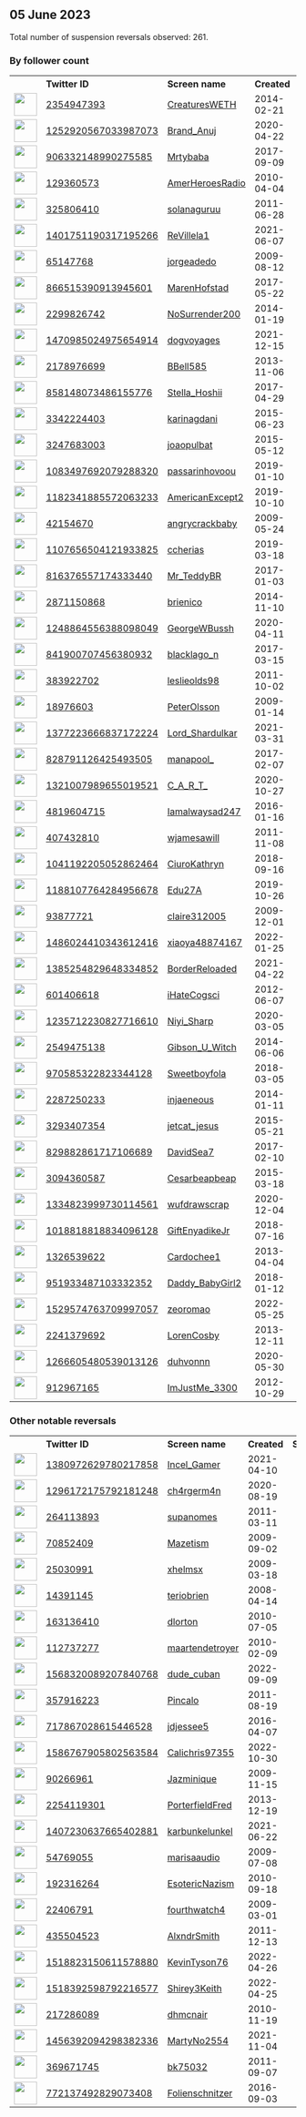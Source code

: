 
## 05 June 2023
Total number of suspension reversals observed: 261.

### By follower count
<table><tr><th></th><th align="left">Twitter ID</th><th align="left">Screen name</th>
<th align="left">Created</th><th align="left">Status</th><th align="left">Suspended</th><th align="left">Followers</th>
<tr><td><a href="https://pbs.twimg.com/profile_images/1666093471638355971/Ohqh8cWD_normal.jpg"><img src="https://pbs.twimg.com/profile_images/1666093471638355971/Ohqh8cWD_normal.jpg" width="40px" height="40px" align="center"/></a></td><td><a href="https://twitter.com/intent/user?user_id=2354947393">2354947393</a></td><td><a href="https://twitter.com/CreaturesWETH">CreaturesWETH</a></td><td>2014-02-21</td><td align="center"></td><td></td><td>118642</td></tr>
<tr><td><a href="https://pbs.twimg.com/profile_images/1398677279216046080/ReGXlqBT_normal.jpg"><img src="https://pbs.twimg.com/profile_images/1398677279216046080/ReGXlqBT_normal.jpg" width="40px" height="40px" align="center"/></a></td><td><a href="https://twitter.com/intent/user?user_id=1252920567033987073">1252920567033987073</a></td><td><a href="https://twitter.com/Brand_Anuj">Brand_Anuj</a></td><td>2020-04-22</td><td align="center"></td><td></td><td>114901</td></tr>
<tr><td><a href="https://pbs.twimg.com/profile_images/1665448837849161729/KvR-N5pc_normal.jpg"><img src="https://pbs.twimg.com/profile_images/1665448837849161729/KvR-N5pc_normal.jpg" width="40px" height="40px" align="center"/></a></td><td><a href="https://twitter.com/intent/user?user_id=906332148990275585">906332148990275585</a></td><td><a href="https://twitter.com/Mrtybaba">Mrtybaba</a></td><td>2017-09-09</td><td align="center"></td><td></td><td>50607</td></tr>
<tr><td><a href="https://pbs.twimg.com/profile_images/1143713042/twittericon_normal.PNG"><img src="https://pbs.twimg.com/profile_images/1143713042/twittericon_normal.PNG" width="40px" height="40px" align="center"/></a></td><td><a href="https://twitter.com/intent/user?user_id=129360573">129360573</a></td><td><a href="https://twitter.com/AmerHeroesRadio">AmerHeroesRadio</a></td><td>2010-04-04</td><td align="center"></td><td>2022-10-28</td><td>25108</td></tr>
<tr><td><a href="https://pbs.twimg.com/profile_images/1664077425536299009/eD0uHiUZ_normal.jpg"><img src="https://pbs.twimg.com/profile_images/1664077425536299009/eD0uHiUZ_normal.jpg" width="40px" height="40px" align="center"/></a></td><td><a href="https://twitter.com/intent/user?user_id=325806410">325806410</a></td><td><a href="https://twitter.com/solanaguruu">solanaguruu</a></td><td>2011-06-28</td><td align="center"></td><td>2023-05-04</td><td>22947</td></tr>
<tr><td><a href="https://pbs.twimg.com/profile_images/1584533912864395266/e_bcbxLc_normal.jpg"><img src="https://pbs.twimg.com/profile_images/1584533912864395266/e_bcbxLc_normal.jpg" width="40px" height="40px" align="center"/></a></td><td><a href="https://twitter.com/intent/user?user_id=1401751190317195266">1401751190317195266</a></td><td><a href="https://twitter.com/ReVillela1">ReVillela1</a></td><td>2021-06-07</td><td align="center"></td><td></td><td>22898</td></tr>
<tr><td><a href="https://pbs.twimg.com/profile_images/1509390791419912193/K0g6B043_normal.jpg"><img src="https://pbs.twimg.com/profile_images/1509390791419912193/K0g6B043_normal.jpg" width="40px" height="40px" align="center"/></a></td><td><a href="https://twitter.com/intent/user?user_id=65147768">65147768</a></td><td><a href="https://twitter.com/jorgeadedo">jorgeadedo</a></td><td>2009-08-12</td><td align="center"></td><td>2022-08-23</td><td>14837</td></tr>
<tr><td><a href="https://pbs.twimg.com/profile_images/1383589404426399746/2hkKp706_normal.jpg"><img src="https://pbs.twimg.com/profile_images/1383589404426399746/2hkKp706_normal.jpg" width="40px" height="40px" align="center"/></a></td><td><a href="https://twitter.com/intent/user?user_id=866515390913945601">866515390913945601</a></td><td><a href="https://twitter.com/MarenHofstad">MarenHofstad</a></td><td>2017-05-22</td><td align="center"></td><td>2022-12-31</td><td>13186</td></tr>
<tr><td><a href="https://pbs.twimg.com/profile_images/1391915541619687426/Kp5yMemu_normal.jpg"><img src="https://pbs.twimg.com/profile_images/1391915541619687426/Kp5yMemu_normal.jpg" width="40px" height="40px" align="center"/></a></td><td><a href="https://twitter.com/intent/user?user_id=2299826742">2299826742</a></td><td><a href="https://twitter.com/NoSurrender200">NoSurrender200</a></td><td>2014-01-19</td><td align="center"></td><td>2022-06-25</td><td>12617</td></tr>
<tr><td><a href="https://pbs.twimg.com/profile_images/1519368514137640960/Q9MPxkxC_normal.jpg"><img src="https://pbs.twimg.com/profile_images/1519368514137640960/Q9MPxkxC_normal.jpg" width="40px" height="40px" align="center"/></a></td><td><a href="https://twitter.com/intent/user?user_id=1470985024975654914">1470985024975654914</a></td><td><a href="https://twitter.com/dogvoyages">dogvoyages</a></td><td>2021-12-15</td><td align="center"></td><td>2022-08-03</td><td>10859</td></tr>
<tr><td><a href="https://pbs.twimg.com/profile_images/1659688882135351297/MIlQ7ckv_normal.jpg"><img src="https://pbs.twimg.com/profile_images/1659688882135351297/MIlQ7ckv_normal.jpg" width="40px" height="40px" align="center"/></a></td><td><a href="https://twitter.com/intent/user?user_id=2178976699">2178976699</a></td><td><a href="https://twitter.com/BBell585">BBell585</a></td><td>2013-11-06</td><td align="center"></td><td>2023-04-17</td><td>10257</td></tr>
<tr><td><a href="https://pbs.twimg.com/profile_images/1599200540113612801/52xPXGd1_normal.jpg"><img src="https://pbs.twimg.com/profile_images/1599200540113612801/52xPXGd1_normal.jpg" width="40px" height="40px" align="center"/></a></td><td><a href="https://twitter.com/intent/user?user_id=858148073486155776">858148073486155776</a></td><td><a href="https://twitter.com/Stella_Hoshii">Stella_Hoshii</a></td><td>2017-04-29</td><td align="center"></td><td>2023-05-27</td><td>9948</td></tr>
<tr><td><a href="https://pbs.twimg.com/profile_images/1349329567509585923/-XIiQ_x6_normal.jpg"><img src="https://pbs.twimg.com/profile_images/1349329567509585923/-XIiQ_x6_normal.jpg" width="40px" height="40px" align="center"/></a></td><td><a href="https://twitter.com/intent/user?user_id=3342224403">3342224403</a></td><td><a href="https://twitter.com/karinagdani">karinagdani</a></td><td>2015-06-23</td><td align="center"></td><td></td><td>7550</td></tr>
<tr><td><a href="https://pbs.twimg.com/profile_images/1426586185326018565/CgBbUOwY_normal.jpg"><img src="https://pbs.twimg.com/profile_images/1426586185326018565/CgBbUOwY_normal.jpg" width="40px" height="40px" align="center"/></a></td><td><a href="https://twitter.com/intent/user?user_id=3247683003">3247683003</a></td><td><a href="https://twitter.com/joaopulbat">joaopulbat</a></td><td>2015-05-12</td><td align="center"></td><td>2022-07-18</td><td>7038</td></tr>
<tr><td><a href="https://pbs.twimg.com/profile_images/1222312635233918976/_KtxVW3r_normal.jpg"><img src="https://pbs.twimg.com/profile_images/1222312635233918976/_KtxVW3r_normal.jpg" width="40px" height="40px" align="center"/></a></td><td><a href="https://twitter.com/intent/user?user_id=1083497692079288320">1083497692079288320</a></td><td><a href="https://twitter.com/passarinhovoou">passarinhovoou</a></td><td>2019-01-10</td><td align="center"></td><td></td><td>6315</td></tr>
<tr><td><a href="https://pbs.twimg.com/profile_images/1375852742309261315/M0cEMTjP_normal.jpg"><img src="https://pbs.twimg.com/profile_images/1375852742309261315/M0cEMTjP_normal.jpg" width="40px" height="40px" align="center"/></a></td><td><a href="https://twitter.com/intent/user?user_id=1182341885572063233">1182341885572063233</a></td><td><a href="https://twitter.com/AmericanExcept2">AmericanExcept2</a></td><td>2019-10-10</td><td align="center"></td><td>2022-10-29</td><td>6251</td></tr>
<tr><td><a href="https://pbs.twimg.com/profile_images/1300540022513438721/2sT5lugd_normal.jpg"><img src="https://pbs.twimg.com/profile_images/1300540022513438721/2sT5lugd_normal.jpg" width="40px" height="40px" align="center"/></a></td><td><a href="https://twitter.com/intent/user?user_id=42154670">42154670</a></td><td><a href="https://twitter.com/angrycrackbaby">angrycrackbaby</a></td><td>2009-05-24</td><td align="center"></td><td></td><td>6216</td></tr>
<tr><td><a href="https://pbs.twimg.com/profile_images/1664331924200882176/aN6lI_s9_normal.jpg"><img src="https://pbs.twimg.com/profile_images/1664331924200882176/aN6lI_s9_normal.jpg" width="40px" height="40px" align="center"/></a></td><td><a href="https://twitter.com/intent/user?user_id=1107656504121933825">1107656504121933825</a></td><td><a href="https://twitter.com/ccherias">ccherias</a></td><td>2019-03-18</td><td align="center">👋</td><td>2023-05-27</td><td>6070</td></tr>
<tr><td><a href="https://pbs.twimg.com/profile_images/1374191217236402179/iQ8-kfEf_normal.jpg"><img src="https://pbs.twimg.com/profile_images/1374191217236402179/iQ8-kfEf_normal.jpg" width="40px" height="40px" align="center"/></a></td><td><a href="https://twitter.com/intent/user?user_id=816376557174333440">816376557174333440</a></td><td><a href="https://twitter.com/Mr_TeddyBR">Mr_TeddyBR</a></td><td>2017-01-03</td><td align="center"></td><td>2022-07-03</td><td>5085</td></tr>
<tr><td><a href="https://pbs.twimg.com/profile_images/1425992056263122946/tzsYW7bW_normal.jpg"><img src="https://pbs.twimg.com/profile_images/1425992056263122946/tzsYW7bW_normal.jpg" width="40px" height="40px" align="center"/></a></td><td><a href="https://twitter.com/intent/user?user_id=2871150868">2871150868</a></td><td><a href="https://twitter.com/brienico">brienico</a></td><td>2014-11-10</td><td align="center"></td><td>2022-07-10</td><td>4933</td></tr>
<tr><td><a href="https://pbs.twimg.com/profile_images/1665833907550408704/7Xww9Xl5_normal.jpg"><img src="https://pbs.twimg.com/profile_images/1665833907550408704/7Xww9Xl5_normal.jpg" width="40px" height="40px" align="center"/></a></td><td><a href="https://twitter.com/intent/user?user_id=1248864556388098049">1248864556388098049</a></td><td><a href="https://twitter.com/GeorgeWBussh">GeorgeWBussh</a></td><td>2020-04-11</td><td align="center"></td><td></td><td>4879</td></tr>
<tr><td><a href="https://pbs.twimg.com/profile_images/1629416689883545601/3AsYXDsf_normal.jpg"><img src="https://pbs.twimg.com/profile_images/1629416689883545601/3AsYXDsf_normal.jpg" width="40px" height="40px" align="center"/></a></td><td><a href="https://twitter.com/intent/user?user_id=841900707456380932">841900707456380932</a></td><td><a href="https://twitter.com/blacklago_n">blacklago_n</a></td><td>2017-03-15</td><td align="center"></td><td>2023-05-27</td><td>4751</td></tr>
<tr><td><a href="https://pbs.twimg.com/profile_images/1665671745355804672/SY8lEVbb_normal.jpg"><img src="https://pbs.twimg.com/profile_images/1665671745355804672/SY8lEVbb_normal.jpg" width="40px" height="40px" align="center"/></a></td><td><a href="https://twitter.com/intent/user?user_id=383922702">383922702</a></td><td><a href="https://twitter.com/leslieolds98">leslieolds98</a></td><td>2011-10-02</td><td align="center"></td><td>2022-08-19</td><td>4415</td></tr>
<tr><td><a href="https://pbs.twimg.com/profile_images/639527151398711296/O1e2CPpg_normal.jpg"><img src="https://pbs.twimg.com/profile_images/639527151398711296/O1e2CPpg_normal.jpg" width="40px" height="40px" align="center"/></a></td><td><a href="https://twitter.com/intent/user?user_id=18976603">18976603</a></td><td><a href="https://twitter.com/PeterOlsson">PeterOlsson</a></td><td>2009-01-14</td><td align="center"></td><td>2023-05-27</td><td>3516</td></tr>
<tr><td><a href="https://pbs.twimg.com/profile_images/1666411997762818050/YDrs9Yit_normal.jpg"><img src="https://pbs.twimg.com/profile_images/1666411997762818050/YDrs9Yit_normal.jpg" width="40px" height="40px" align="center"/></a></td><td><a href="https://twitter.com/intent/user?user_id=1377223666837172224">1377223666837172224</a></td><td><a href="https://twitter.com/Lord_Shardulkar">Lord_Shardulkar</a></td><td>2021-03-31</td><td align="center"></td><td>2023-05-22</td><td>3406</td></tr>
<tr><td><a href="https://pbs.twimg.com/profile_images/1655300967326162945/toacG6lP_normal.jpg"><img src="https://pbs.twimg.com/profile_images/1655300967326162945/toacG6lP_normal.jpg" width="40px" height="40px" align="center"/></a></td><td><a href="https://twitter.com/intent/user?user_id=828791126425493505">828791126425493505</a></td><td><a href="https://twitter.com/manapool_">manapool_</a></td><td>2017-02-07</td><td align="center"></td><td>2023-05-27</td><td>3251</td></tr>
<tr><td><a href="https://pbs.twimg.com/profile_images/1385491030632509441/2GALZf0k_normal.jpg"><img src="https://pbs.twimg.com/profile_images/1385491030632509441/2GALZf0k_normal.jpg" width="40px" height="40px" align="center"/></a></td><td><a href="https://twitter.com/intent/user?user_id=1321007989655019521">1321007989655019521</a></td><td><a href="https://twitter.com/C_A_R_T_">C_A_R_T_</a></td><td>2020-10-27</td><td align="center"></td><td>2023-04-13</td><td>3137</td></tr>
<tr><td><a href="https://pbs.twimg.com/profile_images/1492575581455671305/ieGa2Mo4_normal.jpg"><img src="https://pbs.twimg.com/profile_images/1492575581455671305/ieGa2Mo4_normal.jpg" width="40px" height="40px" align="center"/></a></td><td><a href="https://twitter.com/intent/user?user_id=4819604715">4819604715</a></td><td><a href="https://twitter.com/Iamalwaysad247">Iamalwaysad247</a></td><td>2016-01-16</td><td align="center"></td><td>2022-05-21</td><td>3119</td></tr>
<tr><td><a href="https://pbs.twimg.com/profile_images/1238180755601108992/WojBHOqI_normal.jpg"><img src="https://pbs.twimg.com/profile_images/1238180755601108992/WojBHOqI_normal.jpg" width="40px" height="40px" align="center"/></a></td><td><a href="https://twitter.com/intent/user?user_id=407432810">407432810</a></td><td><a href="https://twitter.com/wjamesawill">wjamesawill</a></td><td>2011-11-08</td><td align="center"></td><td>2022-03-05</td><td>3074</td></tr>
<tr><td><a href="https://pbs.twimg.com/profile_images/1426551446632243204/SwLGBrxH_normal.jpg"><img src="https://pbs.twimg.com/profile_images/1426551446632243204/SwLGBrxH_normal.jpg" width="40px" height="40px" align="center"/></a></td><td><a href="https://twitter.com/intent/user?user_id=1041192205052862464">1041192205052862464</a></td><td><a href="https://twitter.com/CiuroKathryn">CiuroKathryn</a></td><td>2018-09-16</td><td align="center"></td><td>2022-03-13</td><td>3064</td></tr>
<tr><td><a href="https://pbs.twimg.com/profile_images/1547676105972166657/X9_hlTn6_normal.jpg"><img src="https://pbs.twimg.com/profile_images/1547676105972166657/X9_hlTn6_normal.jpg" width="40px" height="40px" align="center"/></a></td><td><a href="https://twitter.com/intent/user?user_id=1188107764284956678">1188107764284956678</a></td><td><a href="https://twitter.com/Edu27A">Edu27A</a></td><td>2019-10-26</td><td align="center"></td><td>2022-07-28</td><td>3032</td></tr>
<tr><td><a href="https://pbs.twimg.com/profile_images/1391695063051296768/hYhnNFqJ_normal.jpg"><img src="https://pbs.twimg.com/profile_images/1391695063051296768/hYhnNFqJ_normal.jpg" width="40px" height="40px" align="center"/></a></td><td><a href="https://twitter.com/intent/user?user_id=93877721">93877721</a></td><td><a href="https://twitter.com/claire312005">claire312005</a></td><td>2009-12-01</td><td align="center"></td><td>2022-05-04</td><td>2793</td></tr>
<tr><td><a href="https://pbs.twimg.com/profile_images/1486024754331070464/t8UNF1nD_normal.jpg"><img src="https://pbs.twimg.com/profile_images/1486024754331070464/t8UNF1nD_normal.jpg" width="40px" height="40px" align="center"/></a></td><td><a href="https://twitter.com/intent/user?user_id=1486024410343612416">1486024410343612416</a></td><td><a href="https://twitter.com/xiaoya48874167">xiaoya48874167</a></td><td>2022-01-25</td><td align="center"></td><td>2023-05-27</td><td>2730</td></tr>
<tr><td><a href="https://pbs.twimg.com/profile_images/1578427662812565504/1kaNR33T_normal.jpg"><img src="https://pbs.twimg.com/profile_images/1578427662812565504/1kaNR33T_normal.jpg" width="40px" height="40px" align="center"/></a></td><td><a href="https://twitter.com/intent/user?user_id=1385254829648334852">1385254829648334852</a></td><td><a href="https://twitter.com/BorderReloaded">BorderReloaded</a></td><td>2021-04-22</td><td align="center"></td><td>2023-05-27</td><td>2671</td></tr>
<tr><td><a href="https://pbs.twimg.com/profile_images/1485251772771979269/700AQbtU_normal.jpg"><img src="https://pbs.twimg.com/profile_images/1485251772771979269/700AQbtU_normal.jpg" width="40px" height="40px" align="center"/></a></td><td><a href="https://twitter.com/intent/user?user_id=601406618">601406618</a></td><td><a href="https://twitter.com/iHateCogsci">iHateCogsci</a></td><td>2012-06-07</td><td align="center"></td><td>2023-05-27</td><td>2461</td></tr>
<tr><td><a href="https://pbs.twimg.com/profile_images/1548243811293220870/toI1Jy1X_normal.jpg"><img src="https://pbs.twimg.com/profile_images/1548243811293220870/toI1Jy1X_normal.jpg" width="40px" height="40px" align="center"/></a></td><td><a href="https://twitter.com/intent/user?user_id=1235712230827716610">1235712230827716610</a></td><td><a href="https://twitter.com/Niyi_Sharp">Niyi_Sharp</a></td><td>2020-03-05</td><td align="center"></td><td>2022-11-16</td><td>2344</td></tr>
<tr><td><a href="https://pbs.twimg.com/profile_images/1318118447235158016/RLWdElBF_normal.jpg"><img src="https://pbs.twimg.com/profile_images/1318118447235158016/RLWdElBF_normal.jpg" width="40px" height="40px" align="center"/></a></td><td><a href="https://twitter.com/intent/user?user_id=2549475138">2549475138</a></td><td><a href="https://twitter.com/Gibson_U_Witch">Gibson_U_Witch</a></td><td>2014-06-06</td><td align="center"></td><td></td><td>2339</td></tr>
<tr><td><a href="https://pbs.twimg.com/profile_images/1536356445138083844/awr-OGLg_normal.jpg"><img src="https://pbs.twimg.com/profile_images/1536356445138083844/awr-OGLg_normal.jpg" width="40px" height="40px" align="center"/></a></td><td><a href="https://twitter.com/intent/user?user_id=970585322823344128">970585322823344128</a></td><td><a href="https://twitter.com/Sweetboyfola">Sweetboyfola</a></td><td>2018-03-05</td><td align="center"></td><td>2023-01-28</td><td>2324</td></tr>
<tr><td><a href="https://pbs.twimg.com/profile_images/1256001105483444224/Av04nGMV_normal.jpg"><img src="https://pbs.twimg.com/profile_images/1256001105483444224/Av04nGMV_normal.jpg" width="40px" height="40px" align="center"/></a></td><td><a href="https://twitter.com/intent/user?user_id=2287250233">2287250233</a></td><td><a href="https://twitter.com/injaeneous">injaeneous</a></td><td>2014-01-11</td><td align="center"></td><td>2022-08-19</td><td>2294</td></tr>
<tr><td><a href="https://pbs.twimg.com/profile_images/601498520323928064/cS5HhnnV_normal.jpg"><img src="https://pbs.twimg.com/profile_images/601498520323928064/cS5HhnnV_normal.jpg" width="40px" height="40px" align="center"/></a></td><td><a href="https://twitter.com/intent/user?user_id=3293407354">3293407354</a></td><td><a href="https://twitter.com/jetcat_jesus">jetcat_jesus</a></td><td>2015-05-21</td><td align="center"></td><td>2022-03-28</td><td>2144</td></tr>
<tr><td><a href="https://pbs.twimg.com/profile_images/917683058463072256/KZ3rwRDS_normal.jpg"><img src="https://pbs.twimg.com/profile_images/917683058463072256/KZ3rwRDS_normal.jpg" width="40px" height="40px" align="center"/></a></td><td><a href="https://twitter.com/intent/user?user_id=829882861717106689">829882861717106689</a></td><td><a href="https://twitter.com/DavidSea7">DavidSea7</a></td><td>2017-02-10</td><td align="center"></td><td></td><td>1993</td></tr>
<tr><td><a href="https://pbs.twimg.com/profile_images/1586853813750743043/cj9fXN1p_normal.jpg"><img src="https://pbs.twimg.com/profile_images/1586853813750743043/cj9fXN1p_normal.jpg" width="40px" height="40px" align="center"/></a></td><td><a href="https://twitter.com/intent/user?user_id=3094360587">3094360587</a></td><td><a href="https://twitter.com/Cesarbeapbeap">Cesarbeapbeap</a></td><td>2015-03-18</td><td align="center"></td><td>2022-11-20</td><td>1961</td></tr>
<tr><td><a href="https://pbs.twimg.com/profile_images/1487345477368844294/3BIwfYM6_normal.jpg"><img src="https://pbs.twimg.com/profile_images/1487345477368844294/3BIwfYM6_normal.jpg" width="40px" height="40px" align="center"/></a></td><td><a href="https://twitter.com/intent/user?user_id=1334823999730114561">1334823999730114561</a></td><td><a href="https://twitter.com/wufdrawscrap">wufdrawscrap</a></td><td>2020-12-04</td><td align="center"></td><td>2023-05-27</td><td>1870</td></tr>
<tr><td><a href="https://pbs.twimg.com/profile_images/1397521348914733056/9EIUk1-4_normal.jpg"><img src="https://pbs.twimg.com/profile_images/1397521348914733056/9EIUk1-4_normal.jpg" width="40px" height="40px" align="center"/></a></td><td><a href="https://twitter.com/intent/user?user_id=1018818818834096128">1018818818834096128</a></td><td><a href="https://twitter.com/GiftEnyadikeJr">GiftEnyadikeJr</a></td><td>2018-07-16</td><td align="center"></td><td>2022-12-02</td><td>1763</td></tr>
<tr><td><a href="https://pbs.twimg.com/profile_images/1196432318233227265/rz7InoN0_normal.jpg"><img src="https://pbs.twimg.com/profile_images/1196432318233227265/rz7InoN0_normal.jpg" width="40px" height="40px" align="center"/></a></td><td><a href="https://twitter.com/intent/user?user_id=1326539622">1326539622</a></td><td><a href="https://twitter.com/Cardochee1">Cardochee1</a></td><td>2013-04-04</td><td align="center"></td><td>2023-05-27</td><td>1671</td></tr>
<tr><td><a href="https://pbs.twimg.com/profile_images/1660700385781137412/Qyd23j2B_normal.jpg"><img src="https://pbs.twimg.com/profile_images/1660700385781137412/Qyd23j2B_normal.jpg" width="40px" height="40px" align="center"/></a></td><td><a href="https://twitter.com/intent/user?user_id=951933487103332352">951933487103332352</a></td><td><a href="https://twitter.com/Daddy_BabyGirl2">Daddy_BabyGirl2</a></td><td>2018-01-12</td><td align="center"></td><td>2023-02-04</td><td>1538</td></tr>
<tr><td><a href="https://pbs.twimg.com/profile_images/1529575132972425218/nbwP9LYr_normal.jpg"><img src="https://pbs.twimg.com/profile_images/1529575132972425218/nbwP9LYr_normal.jpg" width="40px" height="40px" align="center"/></a></td><td><a href="https://twitter.com/intent/user?user_id=1529574763709997057">1529574763709997057</a></td><td><a href="https://twitter.com/zeoromao">zeoromao</a></td><td>2022-05-25</td><td align="center"></td><td>2022-10-12</td><td>1484</td></tr>
<tr><td><a href="https://pbs.twimg.com/profile_images/378800000860136506/Zfsj4GQO_normal.jpeg"><img src="https://pbs.twimg.com/profile_images/378800000860136506/Zfsj4GQO_normal.jpeg" width="40px" height="40px" align="center"/></a></td><td><a href="https://twitter.com/intent/user?user_id=2241379692">2241379692</a></td><td><a href="https://twitter.com/LorenCosby">LorenCosby</a></td><td>2013-12-11</td><td align="center"></td><td></td><td>1400</td></tr>
<tr><td><a href="https://pbs.twimg.com/profile_images/1331693989188276224/Wm0ztWbe_normal.jpg"><img src="https://pbs.twimg.com/profile_images/1331693989188276224/Wm0ztWbe_normal.jpg" width="40px" height="40px" align="center"/></a></td><td><a href="https://twitter.com/intent/user?user_id=1266605480539013126">1266605480539013126</a></td><td><a href="https://twitter.com/duhvonnn">duhvonnn</a></td><td>2020-05-30</td><td align="center"></td><td></td><td>1397</td></tr>
<tr><td><a href="https://pbs.twimg.com/profile_images/1363450702446665730/r1CdNte7_normal.jpg"><img src="https://pbs.twimg.com/profile_images/1363450702446665730/r1CdNte7_normal.jpg" width="40px" height="40px" align="center"/></a></td><td><a href="https://twitter.com/intent/user?user_id=912967165">912967165</a></td><td><a href="https://twitter.com/ImJustMe_3300">ImJustMe_3300</a></td><td>2012-10-29</td><td align="center"></td><td>2023-03-23</td><td>1376</td></tr>
</table>

### Other notable reversals
<table><tr><th></th><th align="left">Twitter ID</th><th align="left">Screen name</th>
<th align="left">Created</th><th align="left">Status</th><th align="left">Suspended</th><th align="left">Followers</th>
<tr><td><a href="https://pbs.twimg.com/profile_images/1662902493687283713/hm3ComC4_normal.jpg"><img src="https://pbs.twimg.com/profile_images/1662902493687283713/hm3ComC4_normal.jpg" width="40px" height="40px" align="center"/></a></td><td><a href="https://twitter.com/intent/user?user_id=1380972629780217858">1380972629780217858</a></td><td><a href="https://twitter.com/Incel_Gamer">Incel_Gamer</a></td><td>2021-04-10</td><td align="center">🔒</td><td>2023-05-27</td><td>422</td></tr>
<tr><td><a href="https://pbs.twimg.com/profile_images/1589054711012917248/KkN2pZr__normal.jpg"><img src="https://pbs.twimg.com/profile_images/1589054711012917248/KkN2pZr__normal.jpg" width="40px" height="40px" align="center"/></a></td><td><a href="https://twitter.com/intent/user?user_id=1296172175792181248">1296172175792181248</a></td><td><a href="https://twitter.com/ch4rgerm4n">ch4rgerm4n</a></td><td>2020-08-19</td><td align="center"></td><td>2023-05-27</td><td>933</td></tr>
<tr><td><a href="https://abs.twimg.com/sticky/default_profile_images/default_profile_normal.png"><img src="https://abs.twimg.com/sticky/default_profile_images/default_profile_normal.png" width="40px" height="40px" align="center"/></a></td><td><a href="https://twitter.com/intent/user?user_id=264113893">264113893</a></td><td><a href="https://twitter.com/supanomes">supanomes</a></td><td>2011-03-11</td><td align="center"></td><td>2023-05-29</td><td>27</td></tr>
<tr><td><a href="https://pbs.twimg.com/profile_images/1260202949424414726/92XRezPN_normal.jpg"><img src="https://pbs.twimg.com/profile_images/1260202949424414726/92XRezPN_normal.jpg" width="40px" height="40px" align="center"/></a></td><td><a href="https://twitter.com/intent/user?user_id=70852409">70852409</a></td><td><a href="https://twitter.com/Mazetism">Mazetism</a></td><td>2009-09-02</td><td align="center"></td><td>2023-05-27</td><td>80</td></tr>
<tr><td><a href="https://pbs.twimg.com/profile_images/1006409030141661184/SuqLh_RQ_normal.jpg"><img src="https://pbs.twimg.com/profile_images/1006409030141661184/SuqLh_RQ_normal.jpg" width="40px" height="40px" align="center"/></a></td><td><a href="https://twitter.com/intent/user?user_id=25030991">25030991</a></td><td><a href="https://twitter.com/xhelmsx">xhelmsx</a></td><td>2009-03-18</td><td align="center"></td><td>2023-04-09</td><td>113</td></tr>
<tr><td><a href="https://pbs.twimg.com/profile_images/52807315/headshot__edited_normal.jpg"><img src="https://pbs.twimg.com/profile_images/52807315/headshot__edited_normal.jpg" width="40px" height="40px" align="center"/></a></td><td><a href="https://twitter.com/intent/user?user_id=14391145">14391145</a></td><td><a href="https://twitter.com/teriobrien">teriobrien</a></td><td>2008-04-14</td><td align="center"></td><td>2023-05-27</td><td>1290</td></tr>
<tr><td><a href="https://pbs.twimg.com/profile_images/614180948494520320/D2AcfZh__normal.jpg"><img src="https://pbs.twimg.com/profile_images/614180948494520320/D2AcfZh__normal.jpg" width="40px" height="40px" align="center"/></a></td><td><a href="https://twitter.com/intent/user?user_id=163136410">163136410</a></td><td><a href="https://twitter.com/dlorton">dlorton</a></td><td>2010-07-05</td><td align="center"></td><td>2023-05-10</td><td>40</td></tr>
<tr><td><a href="https://abs.twimg.com/sticky/default_profile_images/default_profile_normal.png"><img src="https://abs.twimg.com/sticky/default_profile_images/default_profile_normal.png" width="40px" height="40px" align="center"/></a></td><td><a href="https://twitter.com/intent/user?user_id=112737277">112737277</a></td><td><a href="https://twitter.com/maartendetroyer">maartendetroyer</a></td><td>2010-02-09</td><td align="center"></td><td>2022-11-28</td><td>10</td></tr>
<tr><td><a href="https://pbs.twimg.com/profile_images/1622301541351755778/K2Gj6sVW_normal.jpg"><img src="https://pbs.twimg.com/profile_images/1622301541351755778/K2Gj6sVW_normal.jpg" width="40px" height="40px" align="center"/></a></td><td><a href="https://twitter.com/intent/user?user_id=1568320089207840768">1568320089207840768</a></td><td><a href="https://twitter.com/dude_cuban">dude_cuban</a></td><td>2022-09-09</td><td align="center"></td><td>2023-04-26</td><td>549</td></tr>
<tr><td><a href="https://pbs.twimg.com/profile_images/948376706112307200/_an__PQ0_normal.jpg"><img src="https://pbs.twimg.com/profile_images/948376706112307200/_an__PQ0_normal.jpg" width="40px" height="40px" align="center"/></a></td><td><a href="https://twitter.com/intent/user?user_id=357916223">357916223</a></td><td><a href="https://twitter.com/Pincalo">Pincalo</a></td><td>2011-08-19</td><td align="center"></td><td>2023-05-27</td><td>352</td></tr>
<tr><td><a href="https://pbs.twimg.com/profile_images/1173784114333396993/1dNNVdq8_normal.jpg"><img src="https://pbs.twimg.com/profile_images/1173784114333396993/1dNNVdq8_normal.jpg" width="40px" height="40px" align="center"/></a></td><td><a href="https://twitter.com/intent/user?user_id=717867028615446528">717867028615446528</a></td><td><a href="https://twitter.com/jdjessee5">jdjessee5</a></td><td>2016-04-07</td><td align="center"></td><td>2023-05-30</td><td>10</td></tr>
<tr><td><a href="https://pbs.twimg.com/profile_images/1586768101382983681/z1XVIHGl_normal.png"><img src="https://pbs.twimg.com/profile_images/1586768101382983681/z1XVIHGl_normal.png" width="40px" height="40px" align="center"/></a></td><td><a href="https://twitter.com/intent/user?user_id=1586767905802563584">1586767905802563584</a></td><td><a href="https://twitter.com/Calichris97355">Calichris97355</a></td><td>2022-10-30</td><td align="center"></td><td>2022-12-01</td><td>11</td></tr>
<tr><td><a href="https://pbs.twimg.com/profile_images/943907011510591488/d72Kc8Y2_normal.jpg"><img src="https://pbs.twimg.com/profile_images/943907011510591488/d72Kc8Y2_normal.jpg" width="40px" height="40px" align="center"/></a></td><td><a href="https://twitter.com/intent/user?user_id=90266961">90266961</a></td><td><a href="https://twitter.com/Jazminique">Jazminique</a></td><td>2009-11-15</td><td align="center"></td><td>2023-05-17</td><td>53</td></tr>
<tr><td><a href="https://pbs.twimg.com/profile_images/1289532757836791809/fRG0rvSA_normal.jpg"><img src="https://pbs.twimg.com/profile_images/1289532757836791809/fRG0rvSA_normal.jpg" width="40px" height="40px" align="center"/></a></td><td><a href="https://twitter.com/intent/user?user_id=2254119301">2254119301</a></td><td><a href="https://twitter.com/PorterfieldFred">PorterfieldFred</a></td><td>2013-12-19</td><td align="center"></td><td>2023-05-17</td><td>49</td></tr>
<tr><td><a href="https://pbs.twimg.com/profile_images/1649321632970731523/9q9Tkw6m_normal.jpg"><img src="https://pbs.twimg.com/profile_images/1649321632970731523/9q9Tkw6m_normal.jpg" width="40px" height="40px" align="center"/></a></td><td><a href="https://twitter.com/intent/user?user_id=1407230637665402881">1407230637665402881</a></td><td><a href="https://twitter.com/karbunkelunkel">karbunkelunkel</a></td><td>2021-06-22</td><td align="center"></td><td>2023-05-27</td><td>149</td></tr>
<tr><td><a href="https://abs.twimg.com/sticky/default_profile_images/default_profile_normal.png"><img src="https://abs.twimg.com/sticky/default_profile_images/default_profile_normal.png" width="40px" height="40px" align="center"/></a></td><td><a href="https://twitter.com/intent/user?user_id=54769055">54769055</a></td><td><a href="https://twitter.com/marisaaudio">marisaaudio</a></td><td>2009-07-08</td><td align="center">🔒</td><td>2023-04-28</td><td>6</td></tr>
<tr><td><a href="https://pbs.twimg.com/profile_images/1661866271011672064/vIEeGSo4_normal.jpg"><img src="https://pbs.twimg.com/profile_images/1661866271011672064/vIEeGSo4_normal.jpg" width="40px" height="40px" align="center"/></a></td><td><a href="https://twitter.com/intent/user?user_id=192316264">192316264</a></td><td><a href="https://twitter.com/EsotericNazism">EsotericNazism</a></td><td>2010-09-18</td><td align="center"></td><td>2023-06-05</td><td>909</td></tr>
<tr><td><a href="https://pbs.twimg.com/profile_images/851888867246583808/2uXHlAzr_normal.jpg"><img src="https://pbs.twimg.com/profile_images/851888867246583808/2uXHlAzr_normal.jpg" width="40px" height="40px" align="center"/></a></td><td><a href="https://twitter.com/intent/user?user_id=22406791">22406791</a></td><td><a href="https://twitter.com/fourthwatch4">fourthwatch4</a></td><td>2009-03-01</td><td align="center">🔒</td><td>2022-11-30</td><td>9</td></tr>
<tr><td><a href="https://pbs.twimg.com/profile_images/1622298389554647041/d7iRKDw6_normal.jpg"><img src="https://pbs.twimg.com/profile_images/1622298389554647041/d7iRKDw6_normal.jpg" width="40px" height="40px" align="center"/></a></td><td><a href="https://twitter.com/intent/user?user_id=435504523">435504523</a></td><td><a href="https://twitter.com/AlxndrSmith">AlxndrSmith</a></td><td>2011-12-13</td><td align="center"></td><td>2023-05-28</td><td>257</td></tr>
<tr><td><a href="https://pbs.twimg.com/profile_images/1599152349905575936/cdG16QNT_normal.jpg"><img src="https://pbs.twimg.com/profile_images/1599152349905575936/cdG16QNT_normal.jpg" width="40px" height="40px" align="center"/></a></td><td><a href="https://twitter.com/intent/user?user_id=1518823150611578880">1518823150611578880</a></td><td><a href="https://twitter.com/KevinTyson76">KevinTyson76</a></td><td>2022-04-26</td><td align="center"></td><td>2023-01-03</td><td>76</td></tr>
<tr><td><a href="https://pbs.twimg.com/profile_images/1522653373392211970/psb-0NrE_normal.jpg"><img src="https://pbs.twimg.com/profile_images/1522653373392211970/psb-0NrE_normal.jpg" width="40px" height="40px" align="center"/></a></td><td><a href="https://twitter.com/intent/user?user_id=1518392598792216577">1518392598792216577</a></td><td><a href="https://twitter.com/Shirey3Keith">Shirey3Keith</a></td><td>2022-04-25</td><td align="center"></td><td>2022-12-04</td><td>37</td></tr>
<tr><td><a href="https://pbs.twimg.com/profile_images/1094616474944061440/DoePQBpb_normal.jpg"><img src="https://pbs.twimg.com/profile_images/1094616474944061440/DoePQBpb_normal.jpg" width="40px" height="40px" align="center"/></a></td><td><a href="https://twitter.com/intent/user?user_id=217286089">217286089</a></td><td><a href="https://twitter.com/dhmcnair">dhmcnair</a></td><td>2010-11-19</td><td align="center"></td><td>2023-05-20</td><td>97</td></tr>
<tr><td><a href="https://pbs.twimg.com/profile_images/1456392392479805444/SdWi8CSv_normal.jpg"><img src="https://pbs.twimg.com/profile_images/1456392392479805444/SdWi8CSv_normal.jpg" width="40px" height="40px" align="center"/></a></td><td><a href="https://twitter.com/intent/user?user_id=1456392094298382336">1456392094298382336</a></td><td><a href="https://twitter.com/MartyNo2554">MartyNo2554</a></td><td>2021-11-04</td><td align="center"></td><td>2022-07-24</td><td>11</td></tr>
<tr><td><a href="https://abs.twimg.com/sticky/default_profile_images/default_profile_normal.png"><img src="https://abs.twimg.com/sticky/default_profile_images/default_profile_normal.png" width="40px" height="40px" align="center"/></a></td><td><a href="https://twitter.com/intent/user?user_id=369671745">369671745</a></td><td><a href="https://twitter.com/bk75032">bk75032</a></td><td>2011-09-07</td><td align="center"></td><td>2023-06-03</td><td>3</td></tr>
<tr><td><a href="https://pbs.twimg.com/profile_images/1192852361561223173/GJqJ-c9e_normal.jpg"><img src="https://pbs.twimg.com/profile_images/1192852361561223173/GJqJ-c9e_normal.jpg" width="40px" height="40px" align="center"/></a></td><td><a href="https://twitter.com/intent/user?user_id=772137492829073408">772137492829073408</a></td><td><a href="https://twitter.com/Folienschnitzer">Folienschnitzer</a></td><td>2016-09-03</td><td align="center"></td><td>2023-05-14</td><td>954</td></tr>
</table>
